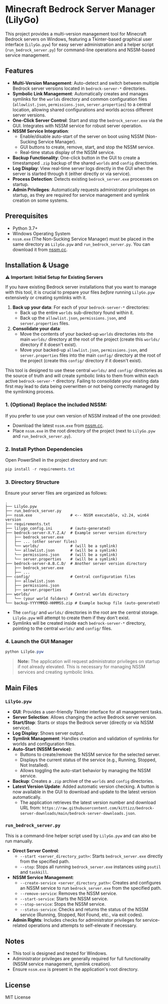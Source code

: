 # Minecraft Bedrock Server Manager (LilyGo)

This project provides a multi-version management tool for Minecraft Bedrock servers on Windows, featuring a Tkinter-based graphical user interface (`LilyGo.pyw`) for easy server administration and a helper script (`run_bedrock_server.py`) for command-line operations and NSSM-based service management.

## Features

-   **Multi-Version Management**: Auto-detect and switch between multiple Bedrock server versions located in `bedrock-server-*` directories.
-   **Symbolic Link Management**: Automatically creates and manages symlinks for the `worlds` directory and common configuration files (`allowlist.json`, `permissions.json`, `server.properties`) to a central location, allowing shared configurations and worlds across different server versions.
-   **One-Click Server Control**: Start and stop the `bedrock_server.exe` via the GUI. Integrates with NSSM service for robust server operation.
-   **NSSM Service Integration**:
    -   Enable/disable auto-start of the server on boot using NSSM (Non-Sucking Service Manager).
    -   GUI buttons to create, remove, start, and stop the NSSM service.
    -   Real-time status display of the NSSM service.
-   **Backup Functionality**: One-click button in the GUI to create a timestamped `.zip` backup of the shared `worlds` and `config` directories.
-   **Log Display**: View real-time server logs directly in the GUI when the server is started through it (either directly or via service).
-   **Process Detection**: Detects existing `bedrock_server.exe` processes on startup.
-   **Admin Privileges**: Automatically requests administrator privileges on startup, as they are required for service management and symlink creation on some systems.

## Prerequisites

-   Python 3.7+
-   Windows Operating System
-   `nssm.exe` (The Non-Sucking Service Manager) must be placed in the same directory as `LilyGo.pyw` and `run_bedrock_server.py`. You can download it from [nssm.cc](https://nssm.cc/download).

## Installation & Usage

⚠️ **Important: Initial Setup for Existing Servers**

If you have existing Bedrock server installations that you want to manage with this tool, it is crucial to prepare your files *before* running `LilyGo.pyw` extensively or creating symlinks with it.

1.  **Back up your data**: For each of your `bedrock-server-*` directories:
    *   Back up the entire `worlds` sub-directory found within it.
    *   Back up the `allowlist.json`, `permissions.json`, and `server.properties` files.
2.  **Consolidate your data**: 
    *   Move the contents of your backed-up `worlds` directories into the main `worlds/` directory at the root of the project (create this `worlds/` directory if it doesn\'t exist).
    *   Move your backed-up `allowlist.json`, `permissions.json`, and `server.properties` files into the main `config/` directory at the root of the project (create this `config/` directory if it doesn\'t exist).

This tool is designed to use these central `worlds/` and `config/` directories as the source of truth and will create symbolic links to them from within each active `bedrock-server-*` directory. Failing to consolidate your existing data first may lead to data being overwritten or not being correctly managed by the symlinking process.

 ### 1. (Optional) **Replace** the included NSSM:

If you prefer to use your own version of NSSM instead of the one provided:

- Download the latest `nssm.exe` from [nssm.cc](https://nssm.cc/download).
- Place `nssm.exe` in the root directory of the project (next to `LilyGo.pyw` and `run_bedrock_server.py`).

### 2. Install Python Dependencies

Open PowerShell in the project directory and run:

```powershell
pip install -r requirements.txt
```

### 3. Directory Structure

Ensure your server files are organized as follows:

```
.
├── LilyGo.pyw
├── run_bedrock_server.py
├── nssm.exe                 # <-- NSSM executable, v2.24, win64 version
├── requirements.txt
├── lilygo_config.ini        # (auto-generated)
├── bedrock-server-X.Y.Z.A/  # Example server version directory
│   ├── bedrock_server.exe
│   ├── ... (other server files)
│   └── worlds/              # (will be a symlink)
│   └── allowlist.json       # (will be a symlink)
│   └── permissions.json     # (will be a symlink)
│   └── server.properties    # (will be a symlink)
├── bedrock-server-A.B.C.D/  # Another server version directory
│   ├── bedrock_server.exe
│   ├── ...
├── config/                  # Central configuration files
│   ├── allowlist.json
│   ├── permissions.json
│   ├── server.properties
├── worlds/                  # Central worlds directory
│   └── (your world folders)
└── backup-YYYYMMDD-HHMMSS.zip # Example backup file (auto-generated)
```

-   The `config/` and `worlds/` directories in the root are the central storage. `LilyGo.pyw` will attempt to create them if they don\'t exist.
-   Symlinks will be created inside each `bedrock-server-*` directory, pointing to the central `worlds/` and `config/` files.

### 4. Launch the GUI Manager

```powershell
python LilyGo.pyw
```

> **Note:** The application will request administrator privileges on startup if not already elevated. This is necessary for managing NSSM services and creating symbolic links.

## Main Files

### `LilyGo.pyw`
-   **GUI**: Provides a user-friendly Tkinter interface for all management tasks.
-   **Server Selection**: Allows changing the active Bedrock server version.
-   **Start/Stop**: Starts or stops the Bedrock server (directly or via NSSM service).
-   **Log Display**: Shows server output.
-   **Symlink Management**: Handles creation and validation of symlinks for worlds and configuration files.
-   **Auto-Start (NSSM Service)**:
    -   Buttons to create/remove the NSSM service for the selected server.
    -   Displays the current status of the service (e.g., Running, Stopped, Not Installed).
    -   Allows toggling the auto-start behavior by managing the NSSM service.
-   **Backup**: Creates a `.zip` archive of the `worlds` and `config` directories.
-   **Latest Version Update**:  Added automatic version checking. A button is now available in the GUI to download and update to the latest version automatically.
    -   The application retrieves the latest version number and download URL from: `https://raw.githubusercontent.com/kittizz/bedrock-server-downloads/main/bedrock-server-downloads.json`.

### `run_bedrock_server.py`
This is a command-line helper script used by `LilyGo.pyw` and can also be run manually.

-   **Direct Server Control**:
    -   `--start <server_directory_path>`: Starts `bedrock_server.exe` directly from the specified path.
    -   `--stop`: Stops all running `bedrock_server.exe` instances using `psutil` and `taskkill`.
-   **NSSM Service Management**:
    -   `--create-service <server_directory_path>`: Creates and configures an NSSM service to run `bedrock_server.exe` from the specified path.
    -   `--remove-service`: Removes the NSSM service.
    -   `--start-service`: Starts the NSSM service.
    -   `--stop-service`: Stops the NSSM service.
    -   `--status-service`: Checks and returns the status of the NSSM service (Running, Stopped, Not Found, etc., via exit codes).
-   **Admin Rights**: Includes checks for administrator privileges for service-related operations and attempts to self-elevate if necessary.

## Notes
-   This tool is designed and tested for Windows.
-   Administrator privileges are generally required for full functionality (NSSM service management, symlink creation).
-   Ensure `nssm.exe` is present in the application\'s root directory.

## License

MIT License
